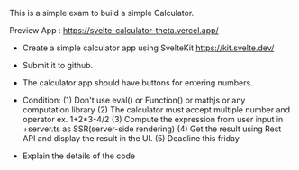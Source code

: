 This is a simple exam to build a simple Calculator.

Preview App : https://svelte-calculator-theta.vercel.app/

- Create a simple calculator app using SvelteKit https://kit.svelte.dev/
- Submit it to github.
- The calculator app should have buttons for entering numbers.
- Condition:
  (1) Don't use eval() or Function() or mathjs or any computation library
  (2) The calculator must accept multiple number and operator
  ex. 1+2\*3-4/2
  (3) Compute the expression from user input in +server.ts as SSR(server-side rendering)
  (4) Get the result using Rest API and display the result in the UI.
  (5) Deadline this friday

- Explain the details of the code
